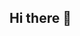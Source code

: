 ## Hi there 👋

<!--
**aaditya-kumarsingh/aaditya-kumarsingh** is a ✨ _special_ ✨ repository because its `README.md` (this file) appears on your GitHub profile.

Here are some ideas to get you started:

- 🔭 I’m currently working on ...Aditya kumar singh
- 🌱 I’m currently learning ... DSA WITH JAVA
- 👯 I’m looking to collaborate on ...
- 🤔 I’m looking for help with ...
- 💬 Ask me about ... Anything
- 📫 How to reach me: ...
